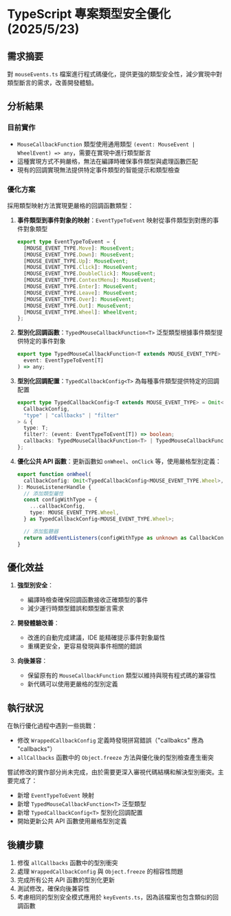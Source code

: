 # TypeScript 專案類型安全優化 (2025/5/23)

## 需求摘要

對 `mouseEvents.ts` 檔案進行程式碼優化，提供更強的類型安全性，減少實現中對類型斷言的需求，改善開發體驗。

## 分析結果

### 目前實作

- `MouseCallbackFunction` 類型使用通用類型 `(event: MouseEvent | WheelEvent) => any`，需要在實現中進行類型斷言
- 這種實現方式不夠嚴格，無法在編譯時確保事件類型與處理函數匹配
- 現有的回調實現無法提供特定事件類型的智能提示和類型檢查

### 優化方案

採用類型映射方法實現更嚴格的回調函數類型：

1. **事件類型到事件對象的映射**：`EventTypeToEvent` 映射從事件類型到對應的事件對象類型

   ```typescript
   export type EventTypeToEvent = {
     [MOUSE_EVENT_TYPE.Move]: MouseEvent;
     [MOUSE_EVENT_TYPE.Down]: MouseEvent;
     [MOUSE_EVENT_TYPE.Up]: MouseEvent;
     [MOUSE_EVENT_TYPE.Click]: MouseEvent;
     [MOUSE_EVENT_TYPE.DoubleClick]: MouseEvent;
     [MOUSE_EVENT_TYPE.ContextMenu]: MouseEvent;
     [MOUSE_EVENT_TYPE.Enter]: MouseEvent;
     [MOUSE_EVENT_TYPE.Leave]: MouseEvent;
     [MOUSE_EVENT_TYPE.Over]: MouseEvent;
     [MOUSE_EVENT_TYPE.Out]: MouseEvent;
     [MOUSE_EVENT_TYPE.Wheel]: WheelEvent;
   };
   ```

2. **型別化回調函數**：`TypedMouseCallbackFunction<T>` 泛型類型根據事件類型提供特定的事件對象

   ```typescript
   export type TypedMouseCallbackFunction<T extends MOUSE_EVENT_TYPE> = (
     event: EventTypeToEvent[T]
   ) => any;
   ```

3. **型別化回調配置**：`TypedCallbackConfig<T>` 為每種事件類型提供特定的回調配置

   ```typescript
   export type TypedCallbackConfig<T extends MOUSE_EVENT_TYPE> = Omit<
     CallbackConfig,
     "type" | "callbacks" | "filter"
   > & {
     type: T;
     filter?: (event: EventTypeToEvent[T]) => boolean;
     callbacks: TypedMouseCallbackFunction<T> | TypedMouseCallbackFunction<T>[];
   };
   ```

4. **優化公共 API 函數**：更新函數如 `onWheel`、`onClick` 等，使用嚴格型別定義：

   ```typescript
   export function onWheel(
     callbackConfig: Omit<TypedCallbackConfig<MOUSE_EVENT_TYPE.Wheel>, "type">
   ): MouseListenerHandle {
     // 添加類型屬性
     const configWithType = {
       ...callbackConfig,
       type: MOUSE_EVENT_TYPE.Wheel,
     } as TypedCallbackConfig<MOUSE_EVENT_TYPE.Wheel>;

     // 添加監聽器
     return addEventListeners(configWithType as unknown as CallbackConfig);
   }
   ```

## 優化效益

1. **強型別安全**：

   - 編譯時檢查確保回調函數接收正確類型的事件
   - 減少運行時類型錯誤和類型斷言需求

2. **開發體驗改善**：

   - 改進的自動完成建議，IDE 能精確提示事件對象屬性
   - 重構更安全，更容易發現與事件相關的錯誤

3. **向後兼容**：
   - 保留原有的 `MouseCallbackFunction` 類型以維持與現有程式碼的兼容性
   - 新代碼可以使用更嚴格的型別定義

## 執行狀況

在執行優化過程中遇到一些挑戰：

- 修改 `WrappedCallbackConfig` 定義時發現拼寫錯誤（"callbakcs" 應為 "callbacks"）
- `allCallbacks` 函數中的 `Object.freeze` 方法與優化後的型別檢查產生衝突

嘗試修改的實作部分尚未完成，由於需要更深入審視代碼結構和解決型別衝突。主要完成了：

- 新增 `EventTypeToEvent` 映射
- 新增 `TypedMouseCallbackFunction<T>` 泛型類型
- 新增 `TypedCallbackConfig<T>` 型別化回調配置
- 開始更新公共 API 函數使用嚴格型別定義

## 後續步驟

1. 修復 `allCallbacks` 函數中的型別衝突
2. 處理 `WrappedCallbackConfig` 與 `Object.freeze` 的相容性問題
3. 完成所有公共 API 函數的型別化更新
4. 測試修改，確保向後兼容性
5. 考慮相同的型別安全模式應用於 `keyEvents.ts`，因為該檔案也包含類似的回調函數
